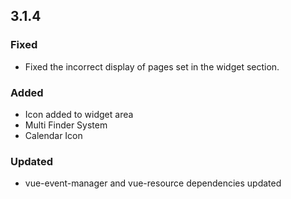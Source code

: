 ## 3.1.4

### Fixed

-   Fixed the incorrect display of pages set in the widget section.

### Added

-   Icon added to widget area
-   Multi Finder System
-   Calendar Icon

### Updated

-   vue-event-manager and vue-resource dependencies updated
